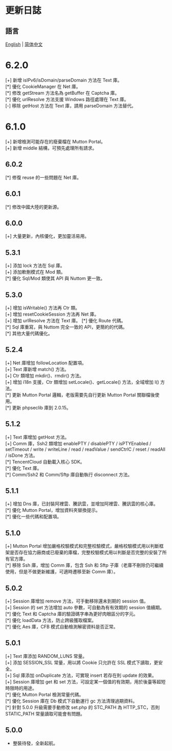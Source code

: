 # 更新日誌

## 語言

[English](./CHANGELOG.md) | [简体中文](./CHANGELOG.zh-CN.md)

# 6.2.0

[+] 新增 isIPv6/isDomain/parseDomain 方法在 Text 庫。  
[\*] 優化 CookieManager 在 Net 庫。  
[\*] 修改 getStream 方法名為 getBuffer 在 Captcha 庫。  
[\*] 優化 urlResolve 方法支援 Windows 路徑處理在 Text 庫。  
[-] 移除 getHost 方法在 Text 庫，請用 parseDomain 方法替代。

# 6.1.0

[+] 新增檢測可能存在的廢棄檔在 Mutton Portal。    
[+] 新增 middle 結構，可預先處理所有請求。

## 6.0.2

[\*] 修復 reuse 的一些問題在 Net 庫。

## 6.0.1

[\*] 修改中國大陸的更新源。

## 6.0.0

[+] 大量更新，內核優化，更加靈活易用。

## 5.3.1

[+] 添加 lock 方法在 Sql 庫。  
[+] 添加軟刪模式在 Mod 類。  
[\*] 優化 Sql/Mod 類使其 API 與 Nuttom 更一致。

## 5.3.0

[+] 增加 isWritable() 方法再 Ctr 類。  
[+] 增加 resetCookieSession 方法再 Net 庫。  
[+] 增加 urlResolve 方法在 Text 庫。 
[\*] 優化 Route 代碼。  
[\*] Sql 庫重寫，與 Nuttom 完全一致的 API，更簡約的代碼。  
[\*] 其他大量代碼優化。

## 5.2.4

[+] Net 庫增加 followLocation 配置項。  
[+] Text 庫新增 match() 方法。  
[+] Ctr 類增加 mkdir()、rmdir() 方法。  
[+] 增加 i18n 支援，Ctr 類增加 setLocale()、getLocale() 方法，全域增加 l() 方法。  
[\*] 更新 Mutton Portal 邏輯，老版需要先自行更新 Mutton Portal 關聯檔後使用。  
[\*] 更新 phpseclib 庫到 2.0.15。

## 5.1.2

[+] Text 庫增加 getHost 方法。  
[+] Comm 庫，Ssh2 類增加 enablePTY / disablePTY / isPTYEnabled / setTimeout / write / writeLine / read / readValue / sendCtrlC / reset / readAll / isDone 方法。  
[\*] TencentCloud 自動載入核心 SDK。  
[\*] 優化 Text 庫。  
[\*] Comm/Ssh2 和 Comm/Sftp 庫自動執行 disconnect 方法。

## 5.1.1

[+] 增加 Dns 庫，已封裝阿裡雲、騰訊雲，並增加阿裡雲、騰訊雲的核心庫。  
[\*] 優化 Mutton Portal，增加資料夾替換提示。  
[\*] 優化一些代碼和配置項。

## 5.1.0

[+] Mutton Portal 增加嚴格校驗模式和完整校驗模式，嚴格校驗模式用以判斷框架是否存在協力廠商或已廢棄的庫檔，完整校驗模式用以判斷是否完整的安裝了所有官方庫。  
[\*] 移除 Ssh 庫，增加 Comm 庫，包含 Ssh 和 Sftp 子庫（老庫不刪除仍可繼續使用，但是不做更新維護，可適時遷移至新 Comm 庫）。

## 5.0.2

[+] Session 庫增加 remove 方法，可手動移除還未到期的 session 值。  
[+] Session 的 set 方法增加 auto 參數，可自動為有有效期的 session 值續期。  
[\*] 優化 Text 和 Captcha 庫的驗證碼字串為更好肉眼區分的字元。  
[\*] 優化 loadData 方法，防止跨級獲取檔案。  
[\*] 優化 Aes 庫，CFB 模式自動檢測解密資料是否正常。

## 5.0.1

[+] Text 庫添加 RANDOM_LUNS 常量。  
[+] 添加 SESSION_SSL 常量，用以將 Cookie 只允許在 SSL 模式下讀取，更安全。  
[+] Sql 庫添加 onDuplicate 方法，可實現 insert 若存在則 update 的效果。  
[+] Session 庫增加 get 和 set 方法，可設定某一個值的有效期，用於後臺等超短時限時的用途。  
[\*] 優化 Mutton Portal 檢測常量代碼。  
[\*] 優化 Session 庫在 Db 模式下自動運行 gc 方法清理過期資料。  
[\*] 針對 5.0.0 升級需要手動修改 set.php 的 STC_PATH 為 HTTP_STC，否則 STATIC_PATH 常量讀取可能會有問題。

## 5.0.0

- 整裝待發，全新起航。